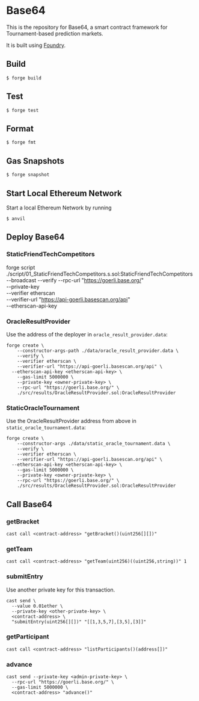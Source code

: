 # Base64
This is the repository for Base64, a smart contract framework for Tournament-based prediction markets.

It is built using [Foundry](https://book.getfoundry.sh/).

## Build

```shell
$ forge build
```

## Test

```shell
$ forge test
```

## Format

```shell
$ forge fmt
```

## Gas Snapshots

```shell
$ forge snapshot
```

## Start Local Ethereum Network
Start a local Ethereum Network by running

```shell
$ anvil
```

## Deploy Base64

### StaticFriendTechCompetitors
forge script ./script/01_StaticFriendTechCompetitors.s.sol:StaticFriendTechCompetitors \
  --broadcast --verify --rpc-url "https://goerli.base.org/" \
  --private-key <owner-private-key> \
  --verifier etherscan \
  --verifier-url "https://api-goerli.basescan.org/api" \
  --etherscan-api-key <etherscan-api-key>

### OracleResultProvider
Use the address of the deployer in `oracle_result_provider.data`:

```shell
forge create \
	--constructor-args-path ./data/oracle_result_provider.data \
	--verify \
	--verifier etherscan \
	--verifier-url "https://api-goerli.basescan.org/api" \
  --etherscan-api-key <etherscan-api-key> \
	--gas-limit 5000000 \
	--private-key <owner-private-key> \
	--rpc-url "https://goerli.base.org/" \
	./src/results/OracleResultProvider.sol:OracleResultProvider
```

### StaticOracleTournament
Use the OracleResultProvider address from above in `static_oracle_tournament.data`:

```shell
forge create \
	--constructor-args ./data/static_oracle_tournament.data \
	--verify \
	--verifier etherscan \
	--verifier-url "https://api-goerli.basescan.org/api" \
  --etherscan-api-key <etherscan-api-key> \
	--gas-limit 5000000 \
	--private-key <owner-private-key> \
	--rpc-url "https://goerli.base.org/" \
	./src/results/OracleResultProvider.sol:OracleResultProvider
```

## Call Base64

### getBracket
```shell
cast call <contract-address> "getBracket()(uint256[][])"
```

### getTeam
```shell
cast call <contract-address> "getTeam(uint256)((uint256,string))" 1
```

### submitEntry
Use another private key for this transaction.
```shell
cast send \
  --value 0.01ether \
  --private-key <other-private-key> \
  <contract-address> \
  "submitEntry(uint256[][])" "[[1,3,5,7],[3,5],[3]]"
```

### getParticipant
```shell
cast call <contract-address> "listParticipants()(address[])"
```

### advance
```shell
cast send --private-key <admin-private-key> \
  --rpc-url "https://goerli.base.org/" \
  --gas-limit 5000000 \
  <contract-address> "advance()"
```
